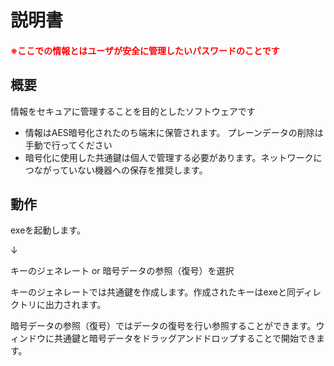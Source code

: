 # 説明書

#### <span style="color:red">※ここでの情報とはユーザが安全に管理したいパスワードのことです</span>

## 概要

情報をセキュアに管理することを目的としたソフトウェアです
- 情報はAES暗号化されたのち端末に保管されます。 プレーンデータの削除は手動で行ってください
- 暗号化に使用した共通鍵は個人で管理する必要があります。ネットワークにつながっていない機器への保存を推奨します。


## 動作

exeを起動します。 

↓

キーのジェネレート or 暗号データの参照（復号）を選択

 キーのジェネレートでは共通鍵を作成します。作成されたキーはexeと同ディレクトリに出力されます。

 暗号データの参照（復号）ではデータの復号を行い参照することができます。ウィンドウに共通鍵と暗号データをドラッグアンドドロップすることで開始できます。
